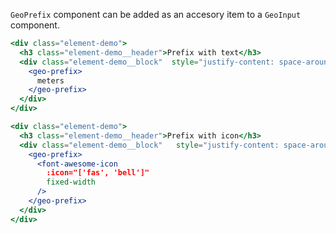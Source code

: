 `GeoPrefix` component can be added as an accesory item to a `GeoInput` component.

```jsx live
<div class="element-demo">
  <h3 class="element-demo__header">Prefix with text</h3>
  <div class="element-demo__block"  style="justify-content: space-around;">
    <geo-prefix>
      meters
    </geo-prefix>
  </div>
</div>
```

```jsx live
<div class="element-demo">
  <h3 class="element-demo__header">Prefix with icon</h3>
  <div class="element-demo__block"   style="justify-content: space-around;">
    <geo-prefix>
      <font-awesome-icon
        :icon="['fas', 'bell']"
        fixed-width
      />
    </geo-prefix>
  </div>
</div>
```
